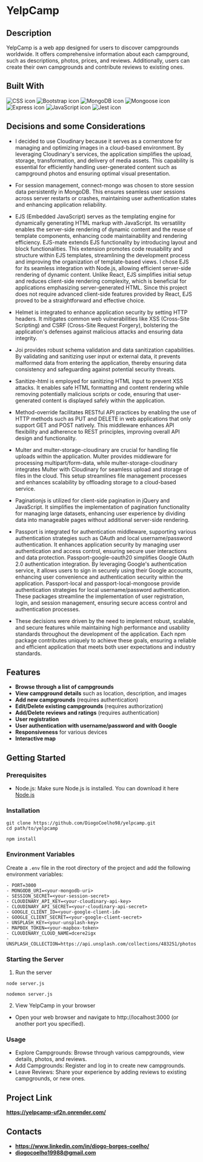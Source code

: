 # YelpCamp

## Description
YelpCamp is a web app designed for users to discover campgrounds worldwide. It offers comprehensive information about each campground, such as descriptions, photos, prices, and reviews. Additionally, users can create their own campgrounds and contribute reviews to existing ones.

## Built With 
 <img src="https://img.shields.io/badge/CSS-1572B6?style=for-the-badge&logo=css3&logoColor=white" alt="CSS icon" />
 <img src="https://img.shields.io/badge/Bootstrap-563D7C?style=for-the-badge&logo=bootstrap&logoColor=white" alt="Bootstrap icon" />
 <img src="https://img.shields.io/badge/MongoDB-4EA94B?style=for-the-badge&logo=mongodb&logoColor=white" alt="MongoDB icon" />
 <img src="https://img.shields.io/badge/Mongoose-880000?style=for-the-badge&logo=mongoose&logoColor=white" alt="Mongoose icon" />
 <img src="https://img.shields.io/badge/Express-000000?style=for-the-badge&logo=express&logoColor=white" alt="Express icon" />
 <img src="https://img.shields.io/badge/JavaScript-F7DF1E?style=for-the-badge&logo=javascript&logoColor=black" alt="JavaScript icon" />
 <img src="https://img.shields.io/badge/Jest-C21325?style=for-the-badge&logo=jest&logoColor=white" alt="Jest icon" />

## Decisions and some Considerations
- I decided to use Cloudinary because it serves as a cornerstone for managing and optimizing images in a cloud-based environment. By leveraging Cloudinary's services, the application simplifies the upload, storage, transformation, and delivery of media assets. This capability is essential for efficiently handling user-generated content such as campground photos and ensuring optimal visual presentation.

- For session management, connect-mongo was chosen to store session data persistently in MongoDB. This ensures seamless user sessions across server restarts or crashes, maintaining user authentication states and enhancing application reliability.

- EJS (Embedded JavaScript) serves as the templating engine for dynamically generating HTML markup with JavaScript. Its versatility enables the server-side rendering of dynamic content and the reuse of template components, enhancing code maintainability and rendering efficiency. EJS-mate extends EJS functionality by introducing layout and block functionalities. This extension promotes code reusability and structure within EJS templates, streamlining the development process and improving the organization of template-based views. I chose EJS for its seamless integration with Node.js, allowing efficient server-side rendering of dynamic content. Unlike React, EJS simplifies initial setup and reduces client-side rendering complexity, which is beneficial for applications emphasizing server-generated HTML. Since this project does not require advanced client-side features provided by React, EJS proved to be a straightforward and effective choice.

- Helmet is integrated to enhance application security by setting HTTP headers. It mitigates common web vulnerabilities like XSS (Cross-Site Scripting) and CSRF (Cross-Site Request Forgery), bolstering the application's defenses against malicious attacks and ensuring data integrity.

- Joi provides robust schema validation and data sanitization capabilities. By validating and sanitizing user input or external data, it prevents malformed data from entering the application, thereby ensuring data consistency and safeguarding against potential security threats.

- Sanitize-html is employed for sanitizing HTML input to prevent XSS attacks. It enables safe HTML formatting and content rendering while removing potentially malicious scripts or code, ensuring that user-generated content is displayed safely within the application.

- Method-override facilitates RESTful API practices by enabling the use of HTTP methods such as PUT and DELETE in web applications that only support GET and POST natively. This middleware enhances API flexibility and adherence to REST principles, improving overall API design and functionality.

- Multer and multer-storage-cloudinary are crucial for handling file uploads within the application. Multer provides middleware for processing multipart/form-data, while multer-storage-cloudinary integrates Multer with Cloudinary for seamless upload and storage of files in the cloud. This setup streamlines file management processes and enhances scalability by offloading storage to a cloud-based service.

- Paginationjs is utilized for client-side pagination in jQuery and JavaScript. It simplifies the implementation of pagination functionality for managing large datasets, enhancing user experience by dividing data into manageable pages without additional server-side rendering.

- Passport is integrated for authentication middleware, supporting various authentication strategies such as OAuth and local username/password authentication. It enhances application security by managing user authentication and access control, ensuring secure user interactions and data protection. Passport-google-oauth20 simplifies Google OAuth 2.0 authentication integration. By leveraging Google's authentication service, it allows users to sign in securely using their Google accounts, enhancing user convenience and authentication security within the application. Passport-local and passport-local-mongoose provide authentication strategies for local username/password authentication. These packages streamline the implementation of user registration, login, and session management, ensuring secure access control and authentication processes.

- These decisions were driven by the need to implement robust, scalable, and secure features while maintaining high performance and usability standards throughout the development of the application. Each npm package contributes uniquely to achieve these goals, ensuring a reliable and efficient application that meets both user expectations and industry standards.

## Features
- **Browse through a list of campgrounds**
- **View campground details** such as location, description, and images
- **Add new campgrounds** (requires authentication)
- **Edit/Delete existing campgrounds** (requires authorization)
- **Add/Delete reviews and ratings** (requires authentication)
- **User registration**
- **User authentication with username/password and with Google**
- **Responsiveness** for various devices
- **Interactive map**

## Getting Started
### Prerequisites
- Node.js: Make sure Node.js is installed. You can download it here [Node.js](https://nodejs.org/en)
### Installation
```
git clone https://github.com/DiogoCoelho98/yelpcamp.git
cd path/to/yelpcamp
```
```
npm install
```
### Environment Variables
Create a `.env` file in the root directory of the project and add the following environment variables:
```
- PORT=3000
- MONGODB_URI=<your-mongodb-uri>
- SESSION_SECRET=<your-session-secret>
- CLOUDINARY_API_KEY=<your-cloudinary-api-key>
- CLOUDINARY_API_SECRET=<your-cloudinary-api-secret>
- GOOGLE_CLIENT_ID=<your-google-client-id>
- GOOGLE_CLIENT_SECRET=<your-google-client-secret>
- UNSPLASH_KEY=<your-unsplash-key>
- MAPBOX_TOKEN=<your-mapbox-token>
- CLOUDINARY_CLOUD_NAME=dcere2igx
- UNSPLASH_COLLECTION=https://api.unsplash.com/collections/483251/photos
```
### Starting the Server
1. Run the server
```
node server.js
```
```
nodemon server.js
```
2. View YelpCamp in your browser
- Open your web browser and navigate to http://localhost:3000 (or another port you specified).
### Usage
- Explore Campgrounds: Browse through various campgrounds, view details, photos, and reviews.
- Add Campgrounds: Register and log in to create new campgrounds.
- Leave Reviews: Share your experience by adding reviews to existing campgrounds, or new ones.

## Project Link
**https://yelpcamp-uf2n.onrender.com/**

## Contacts
- **https://www.linkedin.com/in/diogo-borges-coelho/**
- **diogocoelho19988@gmail.com**



